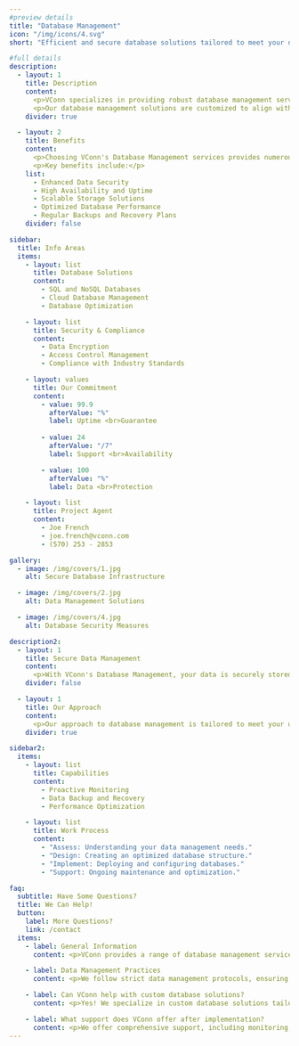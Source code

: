 ```yaml
---
#preview details
title: "Database Management"
icon: "/img/icons/4.svg"
short: "Efficient and secure database solutions tailored to meet your data management needs."

#full details
description:
  - layout: 1
    title: Description
    content:
      <p>VConn specializes in providing robust database management services that ensure data integrity, availability, and security. We support businesses in managing their critical data assets effectively, offering solutions such as database optimization, backup, recovery, and seamless data integration. Our team of experts leverages advanced technology to help you streamline operations and improve data accessibility.</p>
      <p>Our database management solutions are customized to align with your business goals, ensuring scalability and reliability as your organization grows. From handling complex data structures to implementing efficient storage strategies, VConn is dedicated to delivering secure and optimized database solutions.</p>
    divider: true

  - layout: 2
    title: Benefits
    content:
      <p>Choosing VConn's Database Management services provides numerous advantages that improve your organization’s data performance and protection. Our solutions help reduce downtime, enhance data integrity, and increase operational efficiency.</p>
      <p>Key benefits include:</p>
    list:
      - Enhanced Data Security
      - High Availability and Uptime
      - Scalable Storage Solutions
      - Optimized Database Performance
      - Regular Backups and Recovery Plans
    divider: false

sidebar:
  title: Info Areas
  items:
    - layout: list
      title: Database Solutions
      content:
        - SQL and NoSQL Databases
        - Cloud Database Management
        - Database Optimization

    - layout: list
      title: Security & Compliance
      content:
        - Data Encryption
        - Access Control Management
        - Compliance with Industry Standards

    - layout: values
      title: Our Commitment
      content:
        - value: 99.9
          afterValue: "%"
          label: Uptime <br>Guarantee
        
        - value: 24
          afterValue: "/7"
          label: Support <br>Availability

        - value: 100
          afterValue: "%"
          label: Data <br>Protection

    - layout: list
      title: Project Agent
      content:
        - Joe French
        - joe.french@vconn.com
        - (570) 253 - 2853

gallery:
  - image: /img/covers/1.jpg
    alt: Secure Database Infrastructure

  - image: /img/covers/2.jpg
    alt: Data Management Solutions

  - image: /img/covers/4.jpg
    alt: Database Security Measures

description2:
  - layout: 1
    title: Secure Data Management
    content:
      <p>With VConn's Database Management, your data is securely stored and easily accessible, supporting your operational efficiency. We focus on building a secure database framework that adapts to your evolving data requirements, ensuring optimal performance and security.</p>
    divider: false

  - layout: 1
    title: Our Approach
    content:
      <p>Our approach to database management is tailored to meet your unique needs. We assess your data landscape and design a secure, high-performance database solution that aligns with your business objectives, backed by ongoing support and optimization.</p>
    divider: true

sidebar2:
  items:
    - layout: list
      title: Capabilities
      content:
        - Proactive Monitoring
        - Data Backup and Recovery
        - Performance Optimization

    - layout: list
      title: Work Process
      content:
        - "Assess: Understanding your data management needs."
        - "Design: Creating an optimized database structure."
        - "Implement: Deploying and configuring databases."
        - "Support: Ongoing maintenance and optimization."

faq:
  subtitle: Have Some Questions?
  title: We Can Help!
  button:
    label: More Questions?
    link: /contact
  items:
    - label: General Information
      content: <p>VConn provides a range of database management services to keep your data safe, accessible, and optimized for business needs.</p>

    - label: Data Management Practices
      content: <p>We follow strict data management protocols, ensuring compliance with industry standards for data protection and privacy.</p>

    - label: Can VConn help with custom database solutions?
      content: <p>Yes! We specialize in custom database solutions tailored to your business requirements, optimizing performance and scalability.</p>

    - label: What support does VConn offer after implementation?
      content: <p>We offer comprehensive support, including monitoring, troubleshooting, and regular optimizations to keep your database running smoothly.</p>
---
```

